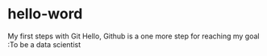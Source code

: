 # hello-word
My first steps with Git
Hello, Github is a one more step for reaching my goal :To be a data scientist

